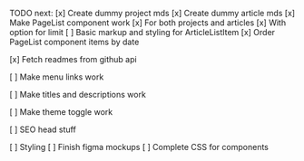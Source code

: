 TODO next:
[x] Create dummy project mds
[x] Create dummy article mds
[x] Make PageList component work
  [x] For both projects and articles
  [x] With option for limit
  [ ] Basic markup and styling for ArticleListItem
  [x] Order PageList component items by date

[x] Fetch readmes from github api

[ ] Make menu links work

[ ] Make titles and descriptions work

[ ] Make theme toggle work

[ ] SEO head stuff

[ ] Styling
  [ ] Finish figma mockups
  [ ] Complete CSS for components
